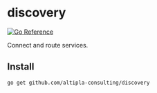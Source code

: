 
# discovery

[![Go Reference](https://pkg.go.dev/badge/github.com/altipla-consulting/discovery.svg)](https://pkg.go.dev/github.com/altipla-consulting/discovery)

Connect and route services.


## Install

```shell
go get github.com/altipla-consulting/discovery
```
